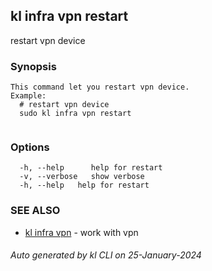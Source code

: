 ## kl infra vpn restart

restart vpn device

### Synopsis

```
This command let you restart vpn device.
Example:
  # restart vpn device
  sudo kl infra vpn restart
	
```

### Options

```
  -h, --help      help for restart
  -v, --verbose   show verbose
  -h, --help   help for restart
```

### SEE ALSO

* [kl infra vpn](kl_infra_vpn.md)  - work with vpn

###### Auto generated by kl CLI on 25-January-2024

